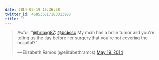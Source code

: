 ```yaml
---
date: 2014-05-19 19:36:58
twitter_id: 468535817183313920
title: ''
---
```


<blockquote class="twitter-tweet"><p lang="en" dir="ltr">Awful. “<a href="https://twitter.com/hrlong87?ref_src=twsrc%5Etfw">@hrlong87</a>: <a href="https://twitter.com/bcbssc?ref_src=twsrc%5Etfw">@bcbssc</a> My mom has a brain tumor and you&#39;re telling us the day before her surgery that you&#39;re not covering the hospital?”</p>&mdash; Elizabeth Ramos (@elizabethramos) <a href="https://twitter.com/elizabethramos/status/468521076373585920?ref_src=twsrc%5Etfw">May 19, 2014</a></blockquote>
<script async src="https://platform.twitter.com/widgets.js" charset="utf-8"></script>
